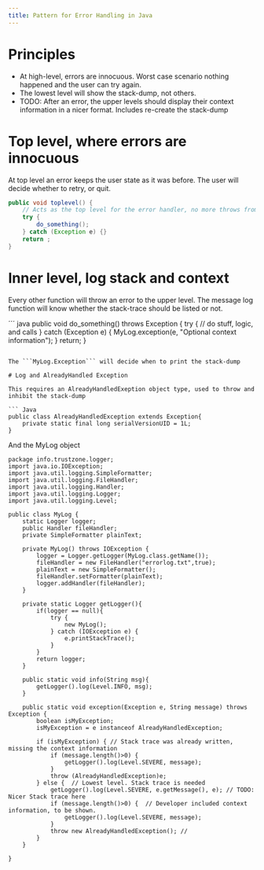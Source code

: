 ```yaml
---
title: Pattern for Error Handling in Java
---
```

# Principles

* At high-level, errors are innocuous. Worst case scenario nothing happened and the user can try again.
* The lowest level will show the stack-dump, not others.
* TODO: After an error, the upper levels should display their context information in a nicer format. Includes re-create the stack-dump

# Top level, where errors are innocuous
At top level an error keeps the user state as it was before.
The user will decide whether to retry, or quit.

```java
public void toplevel() {
	// Acts as the top level for the error handler, no more throws from here
	try {
		do_something();
	} catch (Exception e) {}
	return ;
}
```

# Inner level, log stack and context
Every other function will throw an error to the upper level.
The message log function will know whether the stack-trace should be listed or not.

´´´ java
public void do_something() throws Exception {
	try {
		// do stuff, logic, and calls
	} catch (Exception e) {
		MyLog.exception(e, "Optional context information");
	}
	return;
}
```

The ```MyLog.Exception``` will decide when to print the stack-dump

# Log and AlreadyHandled Exception

This requires an AlreadyHandledExeption object type, used to throw and inhibit the stack-dump

``` Java
public class AlreadyHandledException extends Exception{
	private static final long serialVersionUID = 1L;	
}
```
And the MyLog object

```
package info.trustzone.logger;
import java.io.IOException;
import java.util.logging.SimpleFormatter;
import java.util.logging.FileHandler;
import java.util.logging.Handler;
import java.util.logging.Logger;
import java.util.logging.Level;

public class MyLog {
	static Logger logger;
	public Handler fileHandler;
	private SimpleFormatter plainText;
	
	private MyLog() throws IOException {
		logger = Logger.getLogger(MyLog.class.getName());
		fileHandler = new FileHandler("errorlog.txt",true);
		plainText = new SimpleFormatter();
		fileHandler.setFormatter(plainText);
		logger.addHandler(fileHandler);
	}
	
	private static Logger getLogger(){
	    if(logger == null){
	        try {
	            new MyLog();
	        } catch (IOException e) {
	            e.printStackTrace();
	        }
	    }
	    return logger;
	}
	
	public static void info(String msg){
	    getLogger().log(Level.INFO, msg);
	}
	
	public static void exception(Exception e, String message) throws Exception {
		boolean isMyException;		
		isMyException = e instanceof AlreadyHandledException;
				
		if (isMyException) { // Stack trace was already written, missing the context information
			if (message.length()>0) {
				getLogger().log(Level.SEVERE, message);
			}
			throw (AlreadyHandledException)e;
		} else {  // Lowest level. Stack trace is needed
			getLogger().log(Level.SEVERE, e.getMessage(), e); // TODO: Nicer Stack trace here
			if (message.length()>0) {  // Developer included context information, to be shown.
				getLogger().log(Level.SEVERE, message);
			}
			throw new AlreadyHandledException(); // 
		}
	}
	
}
```
